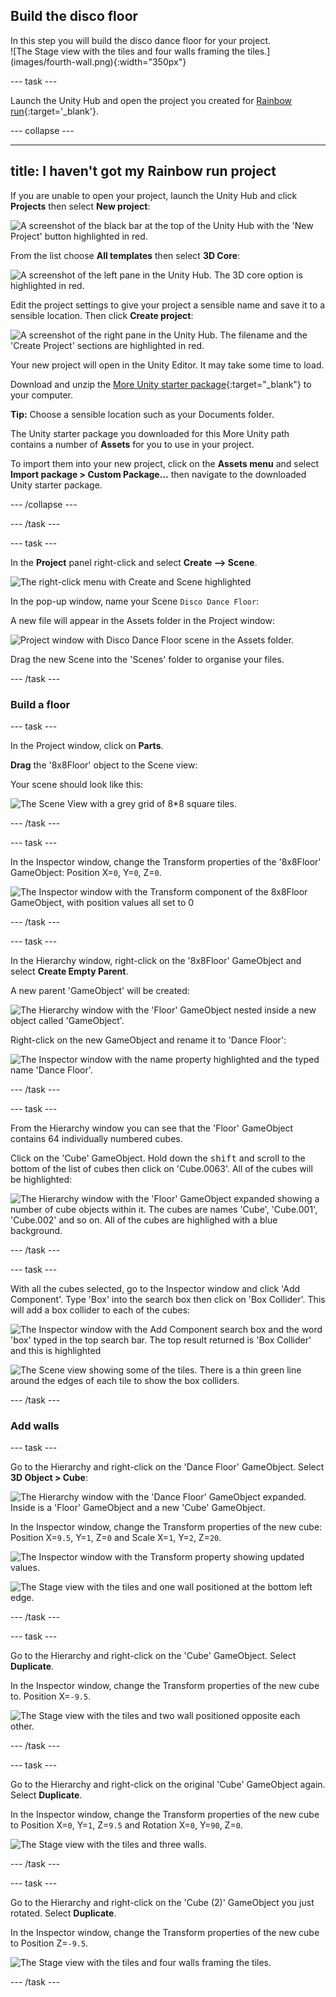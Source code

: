 ## Build the disco floor

<div style="display: flex; flex-wrap: wrap">
<div style="flex-basis: 200px; flex-grow: 1; margin-right: 15px;">
In this step you will build the disco dance floor for your project. 
</div>
<div>
![The Stage view with the tiles and four walls framing the tiles.](images/fourth-wall.png){:width="350px"}
</div>
</div>

--- task ---

Launch the Unity Hub and open the project you created for [Rainbow run](https://projects.raspberrypi.org/en/projects/star-collector/0){:target='_blank'}.

--- collapse ---

---
title: I haven't got my Rainbow run project
---

If you are unable to open your project, launch the Unity Hub and click **Projects** then select **New project**:

![A screenshot of the black bar at the top of the Unity Hub with the 'New Project' button highlighted in red.](images/new-project.png)

From the list choose **All templates** then select **3D Core**:

![A screenshot of the left pane in the Unity Hub. The 3D core option is highlighted in red.](images/3D-core.png)

Edit the project settings to give your project a sensible name and save it to a sensible location. Then click **Create project**:

![A screenshot of the right pane in the Unity Hub. The filename and the 'Create Project' sections are highlighted in red.](images/create-project.png)

Your new project will open in the Unity Editor. It may take some time to load.

Download and unzip the [More Unity starter package](https://rpf.io/p/en/rainbow-run-go){:target="_blank"} to your computer. 

**Tip:** Choose a sensible location such as your Documents folder.

The Unity starter package you downloaded for this More Unity path contains a number of **Assets** for you to use in your project.

To import them into your new project, click on the **Assets menu** and select **Import package > Custom Package…** then navigate to the downloaded Unity starter package.

--- /collapse ---

--- /task ---

--- task ---

In the **Project** panel right-click and select **Create --> Scene**.

![The right-click menu with Create and Scene highlighted](images/create-scene.png)

In the pop-up window, name your Scene `Disco Dance Floor`:

A new file will appear in the Assets folder in the Project window:

![Project window with Disco Dance Floor scene in the Assets folder.](images/disco-dance-floor-scene.png)

Drag the new Scene into the 'Scenes' folder to organise your files.

--- /task ---

### Build a floor

--- task ---

In the Project window, click on **Parts**.

**Drag** the '8x8Floor' object to the Scene view: 

Your scene should look like this:

![The Scene View with a grey grid of 8*8 square tiles.](images/tiled-floor.png)

--- /task ---

--- task ---

In the Inspector window, change the Transform properties of the '8x8Floor' GameObject: Position X=`0`, Y=`0`, Z=`0`.

![The Inspector window with the Transform component of the 8x8Floor GameObject, with position values all set to 0](images/floor-position.png)

--- /task ---

--- task ---

In the Hierarchy window, right-click on the '8x8Floor' GameObject and select **Create Empty Parent**. 

A new parent 'GameObject' will be created:

![The Hierarchy window with the 'Floor' GameObject nested inside a new object called 'GameObject'.](images/empty-parent.png)

Right-click on the new GameObject and rename it to 'Dance Floor':

![The Inspector window with the name property highlighted and the typed name 'Dance Floor'.](images/rename-gameobject.png)

--- /task ---

--- task ---

From the Hierarchy window you can see that the 'Floor' GameObject contains 64 individually numbered cubes.

Click on the 'Cube' GameObject. Hold down the <kbd>shift</kbd> and scroll to the bottom of the list of cubes then click on 'Cube.0063'. All of the cubes will be highlighted: 

![The Hierarchy window with the 'Floor' GameObject expanded showing a number of cube objects within it. The cubes are names 'Cube', 'Cube.001', 'Cube.002' and so on. All of the cubes are highlighed with a blue background.](images/hierarchy-cubes.png)

--- /task ---

--- task ---

With all the cubes selected, go to the Inspector window and click 'Add Component'. Type 'Box' into the search box then click on 'Box Collider'. This will add a box collider to each of the cubes:

![The Inspector window with the Add Component search box and the word 'box' typed in the top search bar. The top result returned is 'Box Collider' and this is highlighted](images/add-box-collider.png)

![The Scene view showing some of the tiles. There is a thin green line around the edges of each tile to show the box colliders.](images/box-collider-scene.png)

--- /task ---

### Add walls

--- task ---

Go to the Hierarchy and right-click on the 'Dance Floor' GameObject. Select **3D Object > Cube**:

![The Hierarchy window with the 'Dance Floor' GameObject expanded. Inside is a 'Floor' GameObject and a new 'Cube' GameObject.](images/hierarchy-wall.png)

In the Inspector window, change the Transform properties of the new cube: Position X=`9.5`, Y=`1`, Z=`0` and Scale X=`1`, Y=`2`, Z=`20`. 

![The Inspector window with the Transform property showing updated values.](images/transform-wall.png)

![The Stage view with the tiles and one wall positioned at the bottom left edge.](images/first-wall.png)

--- /task ---

--- task ---

Go to the Hierarchy and right-click on the 'Cube' GameObject. Select **Duplicate**.

In the Inspector window, change the Transform properties of the new cube to. Position X=`-9.5`.

![The Stage view with the tiles and two wall positioned opposite each other.](images/second-wall.png)

--- /task ---

--- task ---

Go to the Hierarchy and right-click on the original 'Cube' GameObject again. Select **Duplicate**.

In the Inspector window, change the Transform properties of the new cube to Position X=`0`, Y=`1`, Z=`9.5` and Rotation X=`0`, Y=`90`, Z=`0`.

![The Stage view with the tiles and three walls.](images/third-wall.png)

--- /task ---

--- task ---

Go to the Hierarchy and right-click on the 'Cube (2)' GameObject you just rotated. Select **Duplicate**.

In the Inspector window, change the Transform properties of the new cube to Position Z=`-9.5`.

![The Stage view with the tiles and four walls framing the tiles.](images/fourth-wall.png)

--- /task ---